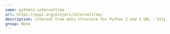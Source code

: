 ```yaml
---
name: python2-intervaltree
url: https://pypi.org/project/intervaltree/
description: interval tree data structure for Python 2 and 3 URL : https://pypi.org/project/intervaltree/ Groups : None
group: None
---
```

